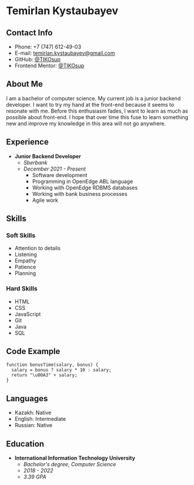 # Temirlan Kystaubayev

## **Contact Info**

+ Phone: +7 (747) 612-49-03
+ E-mail: temirlan.kystaubayev@gmail.com
+ GitHub: [@TIKOsup](https://github.com/TIKOsup)
+ Frontend Mentor: [@TIKOsup](https://www.frontendmentor.io/profile/TIKOsup)

## **About Me**

I am a bachelor of computer science. My current job is a junior backend developer. I want to try my hand at the front-end because it seems to resonate with me. Before this enthusiasm fades, I want to learn as much as possible about front-end. I hope that over time this fuse to learn something new and improve my knowledge in this area will not go anywhere.

## **Experience**

* **Junior Backend Developer**
    + *Sberbank*
    + *December 2021 - Present*
        - Software development
        - Programming in OpenEdge ABL language
        - Working with OpenEdge RDBMS databases
        - Working with bank business processes
        - Agile work

## **Skills**

### **Soft Skills**

+ Attention to details
+ Listening
+ Empathy
+ Patience
+ Planning

### **Hard Skills**

+ HTML
+ CSS
+ JavaScript
+ Git
+ Java
+ SQL

## **Code Example**

```
function bonusTime(salary, bonus) {
  salary = bonus ? salary * 10 : salary;
  return "\u00A3" + salary;
}
```

## **Languages**

+ Kazakh: Native
+ English: Intermediate
+ Russian: Native

## **Education**

+ **International Information Technology University**
    - _Bachelor's degree, Computer Science_
    - _2018 - 2022_
    - _3.39 GPA_